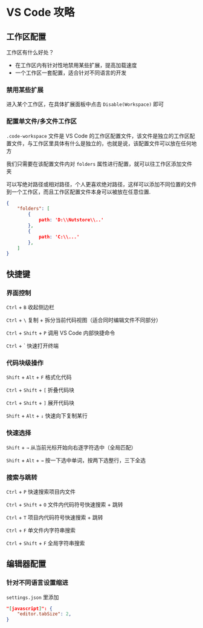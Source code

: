# VS Code 攻略

## 工作区配置

工作区有什么好处？

+ 在工作区内有针对性地禁用某些扩展，提高加载速度
+ 一个工作区一套配置，适合针对不同语言的开发

### 禁用某些扩展

进入某个工作区，在具体扩展面板中点击 `Disable(Workspace)` 即可

### 配置单文件/多文件工作区

`.code-workspace` 文件是 VS Code 的工作区配置文件，该文件是独立的工作区配置文件，与工作区里具体有什么是独立的，也就是说，该配置文件可以放在任何地方

我们只需要在该配置文件内对 `folders` 属性进行配置，就可以往工作区添加文件夹

可以写绝对路径或相对路径，个人更喜欢绝对路径，这样可以添加不同位置的文件到一个工作区，而且工作区配置文件本身可以被放在任意位置.

```json
{
    "folders": [
        {
            path: 'D:\\Nutstore\\..'
        },
        {
            path: 'C:\\...'
        },
    ]
}
```

## 快捷键

### 界面控制

`Ctrl` + `B` 收起侧边栏

`Ctrl` + `\` 复制 + 拆分当前代码视图（适合同时编辑文件不同部分）


`Ctrl` + `Shift` + `P` 调用 VS Code 内部快捷命令

`Ctrl` + ` 快速打开终端

### 代码块级操作

`Shift` + `Alt` + `F` 格式化代码

`Ctrl` + `Shift` + `[` 折叠代码块

`Ctrl` + `Shift` + `]` 展开代码块

`Shift` + `Alt` + `↓` 快速向下复制某行


### 快速选择

`Shift` + `→` 从当前光标开始向右逐字符选中（全局匹配）

`Shift` + `Alt` + `→` 按一下选中单词，按两下选整行，三下全选

### 搜索与跳转

`Ctrl` + `P` 快速搜索项目内文件

`Ctrl` + `Shift` + `O` 文件内代码符号快速搜索 + 跳转

`Ctrl` + `T` 项目内代码符号快速搜索 + 跳转

`Ctrl` + `F` 单文件内字符串搜索

`Ctrl` + `Shift` + `F` 全局字符串搜索

## 编辑器配置

### 针对不同语言设置缩进

`settings.json` 里添加
```json
"[javascript]": {
    "editor.tabSize": 2,
}
```